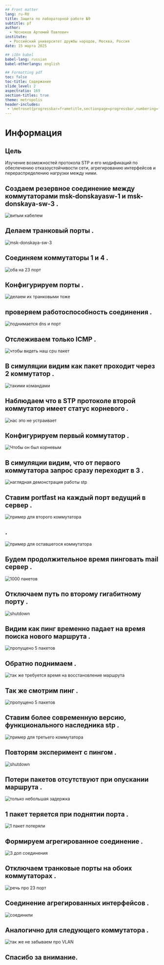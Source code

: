```yaml
---
## Front matter
lang: ru-RU
title: Защита по лабораторной работе №9
subtitle: pf
author:
  - Чесноков Артемий Павлович
institute:
  - Российский университет дружбы народов, Москва, Россия
date: 15 марта 2025

## i18n babel
babel-lang: russian
babel-otherlangs: english

## Formatting pdf
toc: false
toc-title: Содержание
slide_level: 2
aspectratio: 169
section-titles: true
theme: metropolis
header-includes:
 - \metroset{progressbar=frametitle,sectionpage=progressbar,numbering=fraction}
---
```


# Информация


## Цель

Изучение возможностей протокола STP и его модификаций по обеспечению
отказоустойчивости сети, агрегированию интерфейсов и перераспределению
нагрузки между ними.

## Создаем  резервное соединение между коммутаторами msk-donskayasw-1 и msk-donskaya-sw-3 .

![витым кабелем](image/1.png)

## Делаем транковый порты  .

![msk-donskaya-sw-3](image/2.png)

## Соединяем коммутаторы 1 и 4  .

![оба на 23 порт](image/3.png)

## Конфигурируем порты .

![делаем их транковыми тоже](image/4.png)

## проверяем работоспособность соединения .

![поднимается dns и порт](image/5.png)

## Отслеживаем только ICMP .

![чтобы видеть наш cpu пакет](image/6.png)

## В симуляции видим как пакет проходит через 2 коммутатор  .

![такими командами](image/7.png)

## Наблюдаем что в STP протоколе второй коммутатор имеет статус корневого .

![нас это не устраивает](image/8.png)

## Конфигурируем первый коммутатор .

![Чтобы он был корневым](image/9.png)

## В симуляции видим, что от первого коммутатора запрос сразу переходит в 3   .

![наглядная демонстрация работы stp](image/10.png)

## Ставим portfast на каждый порт ведущий в сервер  .

![пример для второго коммутатора](image/11.png)

##   .

![пример для оставшегося коммутатора](image/12.png)

## Будем продолжительное время пинговать mail сервер  .

![1000 пакетов](image/13.png)

## Отключаем путь по второму гигабитному порту  .

![shutdown](image/14.png)

## Видим как пинг временно падает на время поиска нового маршрута  .

![пропущено 5 пакетов](image/15.png)

## Обратно поднимаем  .

![так же требуется время на восстановление маршрута](image/16.png)

## Так же смотрим пинг  .

![пропущено 5 пакетов](image/17.png)

## Ставим более современную версию, функционального наследника stp  .

![пример для третьего коммутатора](image/18.png)

## Повторям эксперимент с пингом  .

![shutdown](image/19.png)

## Потери пакетов отсутствуют при опускании маршрута  .

![только небольшая задержка](image/20.png)

## 1 пакет теряется при поднятии порта  .

![1 пакет потеряли](image/21.png)

## Формируем агрегированное соединение  .

![3 доп соединения](image/22.png)

## Отключаем транковые порты на обоих коммутаторах  .

![речь про 23 порт](image/23.png)

## Соединение агрегированных интерфейсов  .

![соединили](image/24.png)

## Аналогично для следующего коммутатора  .

![так же не забываем про VLAN](image/25.png)



## Спасибо за внимание.
